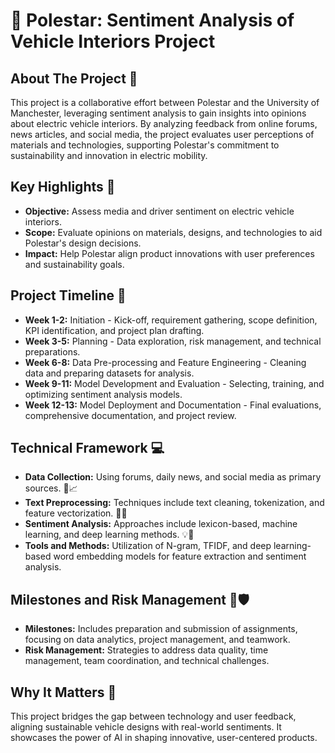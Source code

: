 # 🌟 Polestar: Sentiment Analysis of Vehicle Interiors Project

## About The Project 📖
This project is a collaborative effort between Polestar and the University of Manchester, leveraging sentiment analysis to gain insights into opinions about electric vehicle interiors. By analyzing feedback from online forums, news articles, and social media, the project evaluates user perceptions of materials and technologies, supporting Polestar's commitment to sustainability and innovation in electric mobility.

## Key Highlights 🌟
- **Objective:** Assess media and driver sentiment on electric vehicle interiors.
- **Scope:** Evaluate opinions on materials, designs, and technologies to aid Polestar's design decisions.
- **Impact:** Help Polestar align product innovations with user preferences and sustainability goals.

## Project Timeline 📅
- **Week 1-2:** Initiation - Kick-off, requirement gathering, scope definition, KPI identification, and project plan drafting.
- **Week 3-5:** Planning - Data exploration, risk management, and technical preparations.
- **Week 6-8:** Data Pre-processing and Feature Engineering - Cleaning data and preparing datasets for analysis.
- **Week 9-11:** Model Development and Evaluation - Selecting, training, and optimizing sentiment analysis models.
- **Week 12-13:** Model Deployment and Documentation - Final evaluations, comprehensive documentation, and project review.

## Technical Framework 💻
- **Data Collection:** Using forums, daily news, and social media as primary sources. 📰📈
- **Text Preprocessing:** Techniques include text cleaning, tokenization, and feature vectorization. 🧹🔠
- **Sentiment Analysis:** Approaches include lexicon-based, machine learning, and deep learning methods. 💡🧠
- **Tools and Methods:** Utilization of N-gram, TFIDF, and deep learning-based word embedding models for feature extraction and sentiment analysis.

## Milestones and Risk Management 🚀🛡️
- **Milestones:** Includes preparation and submission of assignments, focusing on data analytics, project management, and teamwork.
- **Risk Management:** Strategies to address data quality, time management, team coordination, and technical challenges.

## Why It Matters 🌱
This project bridges the gap between technology and user feedback, aligning sustainable vehicle designs with real-world sentiments. It showcases the power of AI in shaping innovative, user-centered products.
